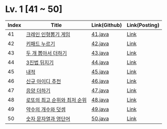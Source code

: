 # Lv. 1 \[41 ~ 50]

| Index | Title | Link(Github) | Link(Posting) |
|----|----|----|----|
| 41 | [크레인 인형뽑기 게임](https://school.programmers.co.kr/learn/courses/30/lessons/64061) | [41.java](https://github.com/2384320/Programmers-Algorithm/blob/main/Lv.1/41~50/41.java) | [Link](https://www.notion.so/Lv-1-f114dc776af343baa7a329ade0171640?pvs=4) |
| 42 | [키패드 누르기](https://school.programmers.co.kr/learn/courses/30/lessons/67256) | [42.java]() | [Link]() |
| 43 | [두 개 뽑아서 더하기](https://school.programmers.co.kr/learn/courses/30/lessons/68644) | [43.java]() | [Link]() |
| 44 | [3진법 뒤지기](https://school.programmers.co.kr/learn/courses/30/lessons/68935) | [44.java]() | [Link]() |
| 45 | [내적](https://school.programmers.co.kr/learn/courses/30/lessons/70128) | [45.java]() | [Link]() |
| 46 | [신규 아이디 추천](https://school.programmers.co.kr/learn/courses/30/lessons/72410) | [46.java]() | [Link]() |
| 47 | [음양 더하기](https://school.programmers.co.kr/learn/courses/30/lessons/76501) | [47.java]() | [Link]() |
| 48 | [로또의 최고 순위와 최저 순위](https://school.programmers.co.kr/learn/courses/30/lessons/77484) | [48.java]() | [Link]() |
| 49 | [약수의 개수와 덧셈](https://school.programmers.co.kr/learn/courses/30/lessons/77884) | [49.java]() | [Link]() |
| 50 | [숫자 문자열과 영단어](https://school.programmers.co.kr/learn/courses/30/lessons/81301) | [50.java]() | [Link]() |
